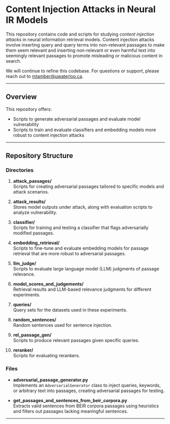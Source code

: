 # Content Injection Attacks in Neural IR Models

This repository contains code and scripts for studying *content injection attacks* in neural information retrieval models. Content injection attacks involve inserting query and query terms into non-relevant passages to make them seem relevant and inserting non-relevant or even harmful text into seemingly relevant passages to promote misleading or malicious content in search.

We will continue to refine this codebase. For questions or support, please reach out to [mtamber@uwaterloo.ca](mailto:mtamber@uwaterloo.ca).

---

## Overview
This repository offers:
- Scripts to generate adversarial passages and evaluate model vulnerability
- Scripts to train and evaluate classifiers and embedding models more robust to content injection attacks
---

## Repository Structure

### Directories

1. **attack_passages/**  
   Scripts for creating adversarial passages tailored to specific models and attack scenarios.

2. **attack_results/**  
   Stores model outputs under attack, along with evaluation scripts to analyze vulnerability.

3. **classifier/**  
   Scripts for training and testing a classifier that flags adversarially modified passages.

4. **embedding_retrieval/**  
   Scripts to fine-tune and evaluate embedding models for passage retrieval that are more robust to adversarial passages.

5. **llm_judge/**  
   Scripts to evaluate large language model (LLM) judgments of passage relevance.

6. **model_scores_and_judgements/**  
   Retrieval results and LLM-based relevance judgments for different experiments.

7. **queries/**  
   Query sets for the datasets used in these experiments.

8. **random_sentences/**  
   Random sentences used for sentence injection.

9. **rel_passage_gen/**  
   Scripts to produce relevant passages given specific queries.

10. **reranker/**  
   Scripts for evaluating rerankers.

### Files

- **adversarial_passage_generator.py**  
  Implements an `AdversarialGenerator` class to inject queries, keywords, or arbitrary text into passages, creating adversarial passages for testing.

- **get_passages_and_sentences_from_beir_corpora.py**  
  Extracts valid sentences from BEIR corpora passages using heuristics and filters out passages lacking meaningful sentences.

---

